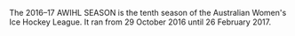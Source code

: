 The 2016–17 AWIHL SEASON is the tenth season of the Australian Women's Ice Hockey League. It ran from 29 October 2016 until 26 February 2017.
